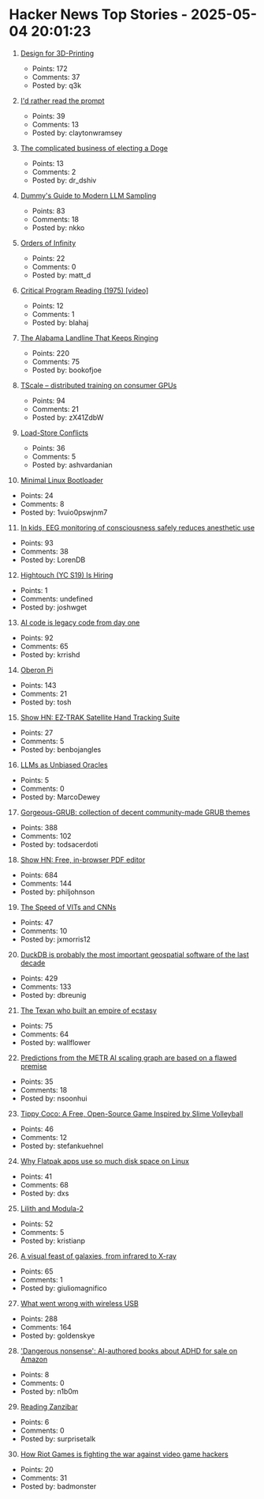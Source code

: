 # Hacker News Top Stories - 2025-05-04 20:01:23

1. [Design for 3D-Printing](https://blog.rahix.de/design-for-3d-printing/)
   - Points: 172
   - Comments: 37
   - Posted by: q3k

2. [I'd rather read the prompt](https://claytonwramsey.com/blog/prompt/)
   - Points: 39
   - Comments: 13
   - Posted by: claytonwramsey

3. [The complicated business of electing a Doge](https://www.theballotboy.com/electing-the-doge)
   - Points: 13
   - Comments: 2
   - Posted by: dr_dshiv

4. [Dummy's Guide to Modern LLM Sampling](https://rentry.co/samplers)
   - Points: 83
   - Comments: 18
   - Posted by: nkko

5. [Orders of Infinity](https://terrytao.wordpress.com/2025/05/04/orders-of-infinity/)
   - Points: 22
   - Comments: 0
   - Posted by: matt_d

6. [Critical Program Reading (1975) [video]](https://www.youtube.com/watch?v=7hdJQkn8rtA)
   - Points: 12
   - Comments: 1
   - Posted by: blahaj

7. [The Alabama Landline That Keeps Ringing](https://oxfordamerican.org/oa-now/the-alabama-landline-that-keeps-ringing)
   - Points: 220
   - Comments: 75
   - Posted by: bookofjoe

8. [TScale – distributed training on consumer GPUs](https://github.com/Foreseerr/TScale)
   - Points: 94
   - Comments: 21
   - Posted by: zX41ZdbW

9. [Load-Store Conflicts](https://zeux.io/2025/05/03/load-store-conflicts/)
   - Points: 36
   - Comments: 5
   - Posted by: ashvardanian

10. [Minimal Linux Bootloader](https://raw.githubusercontent.com/Stefan20162016/linux-insides-code/master/bootloader.asm)
   - Points: 24
   - Comments: 8
   - Posted by: 1vuio0pswjnm7

11. [In kids, EEG monitoring of consciousness safely reduces anesthetic use](https://news.mit.edu/2025/kids-eeg-monitoring-consciousness-safely-reduces-anesthetic-use-0429)
   - Points: 93
   - Comments: 38
   - Posted by: LorenDB

12. [Hightouch (YC S19) Is Hiring](https://www.ycombinator.com/companies/hightouch/jobs/kIoY0yH-machine-learning-engineer-ai-decisioning)
   - Points: 1
   - Comments: undefined
   - Posted by: joshwget

13. [AI code is legacy code from day one](https://text-incubation.com/AI+code+is+legacy+code+from+day+one)
   - Points: 92
   - Comments: 65
   - Posted by: krrishd

14. [Oberon Pi](http://pascal.hansotten.com/niklaus-wirth/project-oberon/oberon-pi/)
   - Points: 143
   - Comments: 21
   - Posted by: tosh

15. [Show HN: EZ-TRAK Satellite Hand Tracking Suite](https://github.com/benb0jangles/EzTrak)
   - Points: 27
   - Comments: 5
   - Posted by: benbojangles

16. [LLMs as Unbiased Oracles](https://jazzberry.ai/blog/test-generation-as-the-foundation)
   - Points: 5
   - Comments: 0
   - Posted by: MarcoDewey

17. [Gorgeous-GRUB: collection of decent community-made GRUB themes](https://github.com/Jacksaur/Gorgeous-GRUB)
   - Points: 388
   - Comments: 102
   - Posted by: todsacerdoti

18. [Show HN: Free, in-browser PDF editor](https://breezepdf.com)
   - Points: 684
   - Comments: 144
   - Posted by: philjohnson

19. [The Speed of VITs and CNNs](https://lucasb.eyer.be/articles/vit_cnn_speed.html)
   - Points: 47
   - Comments: 10
   - Posted by: jxmorris12

20. [DuckDB is probably the most important geospatial software of the last decade](https://www.dbreunig.com/2025/05/03/duckdb-is-the-most-impactful-geospatial-software-in-a-decade.html)
   - Points: 429
   - Comments: 133
   - Posted by: dbreunig

21. [The Texan who built an empire of ecstasy](https://www.texasmonthly.com/news-politics/ecstasy-starck-club-drugs-eighties-dallas/)
   - Points: 75
   - Comments: 64
   - Posted by: wallflower

22. [Predictions from the METR AI scaling graph are based on a flawed premise](https://garymarcus.substack.com/p/the-latest-ai-scaling-graph-and-why)
   - Points: 35
   - Comments: 18
   - Posted by: nsoonhui

23. [Tippy Coco: A Free, Open-Source Game Inspired by Slime Volleyball](https://tippycoco.com/)
   - Points: 46
   - Comments: 12
   - Posted by: stefankuehnel

24. [Why Flatpak apps use so much disk space on Linux](https://ostechnix.com/why-flatpak-apps-use-so-much-disk-space/)
   - Points: 41
   - Comments: 68
   - Posted by: dxs

25. [Lilith and Modula-2](https://astrobe.com/Modula2/)
   - Points: 52
   - Comments: 5
   - Posted by: kristianp

26. [A visual feast of galaxies, from infrared to X-ray](https://www.esa.int/ESA_Multimedia/Images/2025/04/A_visual_feast_of_galaxies_from_infrared_to_X-ray)
   - Points: 65
   - Comments: 1
   - Posted by: giuliomagnifico

27. [What went wrong with wireless USB](http://oldvcr.blogspot.com/2025/05/what-went-wrong-with-wireless-usb.html)
   - Points: 288
   - Comments: 164
   - Posted by: goldenskye

28. ['Dangerous nonsense': AI-authored books about ADHD for sale on Amazon](https://www.theguardian.com/technology/2025/may/04/dangerous-nonsense-ai-authored-books-about-adhd-for-sale-on-amazon)
   - Points: 8
   - Comments: 0
   - Posted by: n1b0m

29. [Reading Zanzibar](https://macwright.com/2025/05/02/reading-zanzibar)
   - Points: 6
   - Comments: 0
   - Posted by: surprisetalk

30. [How Riot Games is fighting the war against video game hackers](https://techcrunch.com/2025/05/03/how-riot-games-is-fighting-the-war-against-video-game-hackers/)
   - Points: 20
   - Comments: 31
   - Posted by: badmonster

